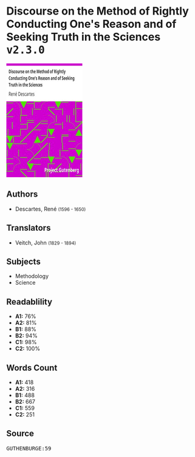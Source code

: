 # Discourse on the Method of Rightly Conducting One's Reason and of Seeking Truth in the Sciences <kbd>v2.3.0</kbd>

![](./cover.medium.jpg "")

## Authors


 - Descartes, René <small>(1596 - 1650)</small>

## Translators


 - Veitch, John <small>(1829 - 1894)</small>

## Subjects


 - Methodology
 - Science

## Readablility


 - **A1:** 76%
 - **A2:** 81%
 - **B1:** 88%
 - **B2:** 94%
 - **C1:** 98%
 - **C2:** 100%

## Words Count


 - **A1:** 418
 - **A2:** 316
 - **B1:** 488
 - **B2:** 667
 - **C1:** 559
 - **C2:** 251

## Source


<kbd>GUTHENBURGE:59</kbd>
